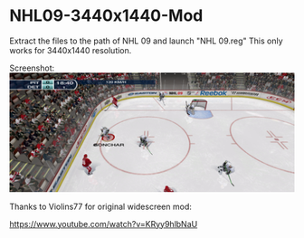 # NHL09-3440x1440-Mod

Extract the files to the path of NHL 09 and launch "NHL 09.reg"
This only works for 3440x1440 resolution.

Screenshot:
![image](https://raw.githubusercontent.com/yener90/NHL09-3440x1440-Mod/main/Screenshot.jpg)


Thanks to Violins77 for original widescreen mod:

https://www.youtube.com/watch?v=KRyy9hlbNaU

